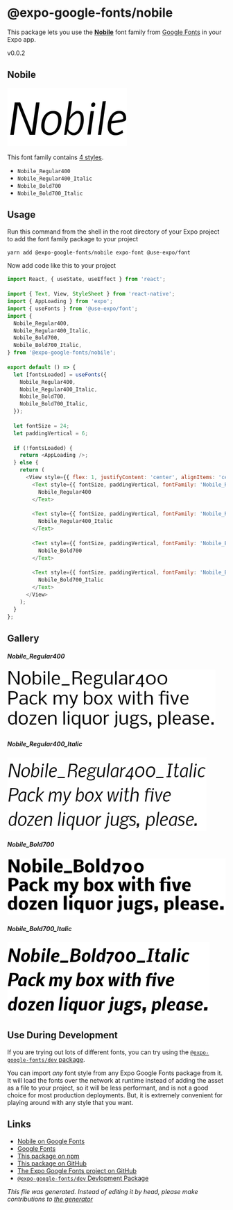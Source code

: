 # @expo-google-fonts/nobile

This package lets you use the [**Nobile**](https://fonts.google.com/specimen/Nobile) font family from [Google Fonts](https://fonts.google.com/) in your Expo app.

v0.0.2

## Nobile

![Nobile](./font-family.png)

This font family contains [4 styles](#gallery).

- `Nobile_Regular400`
- `Nobile_Regular400_Italic`
- `Nobile_Bold700`
- `Nobile_Bold700_Italic`

## Usage

Run this command from the shell in the root directory of your Expo project to add the font family package to your project
```sh
yarn add @expo-google-fonts/nobile expo-font @use-expo/font
```

Now add code like this to your project
```js
import React, { useState, useEffect } from 'react';

import { Text, View, StyleSheet } from 'react-native';
import { AppLoading } from 'expo';
import { useFonts } from '@use-expo/font';
import {
  Nobile_Regular400,
  Nobile_Regular400_Italic,
  Nobile_Bold700,
  Nobile_Bold700_Italic,
} from '@expo-google-fonts/nobile';

export default () => {
  let [fontsLoaded] = useFonts({
    Nobile_Regular400,
    Nobile_Regular400_Italic,
    Nobile_Bold700,
    Nobile_Bold700_Italic,
  });

  let fontSize = 24;
  let paddingVertical = 6;

  if (!fontsLoaded) {
    return <AppLoading />;
  } else {
    return (
      <View style={{ flex: 1, justifyContent: 'center', alignItems: 'center' }}>
        <Text style={{ fontSize, paddingVertical, fontFamily: 'Nobile_Regular400' }}>
          Nobile_Regular400
        </Text>

        <Text style={{ fontSize, paddingVertical, fontFamily: 'Nobile_Regular400_Italic' }}>
          Nobile_Regular400_Italic
        </Text>

        <Text style={{ fontSize, paddingVertical, fontFamily: 'Nobile_Bold700' }}>
          Nobile_Bold700
        </Text>

        <Text style={{ fontSize, paddingVertical, fontFamily: 'Nobile_Bold700_Italic' }}>
          Nobile_Bold700_Italic
        </Text>
      </View>
    );
  }
};

```

## Gallery

##### Nobile_Regular400
![Nobile_Regular400](./d0fcaab1c3dc981d4dcbe2840d5a12039de03b68f4f2736ac648e6eb339249c1.ttf.png)

##### Nobile_Regular400_Italic
![Nobile_Regular400_Italic](./88fda8926ed6fdf634aeaf690e2d21e66e8e88231993df94bf3b2359a617491b.ttf.png)

##### Nobile_Bold700
![Nobile_Bold700](./809ce5e05bb84a8872fd7ec295e71892fab43593a18179bb43c2a0f94cca53d2.ttf.png)

##### Nobile_Bold700_Italic
![Nobile_Bold700_Italic](./c889dceebe4337abc148cab8adbcb5ad8e6277635316b13a75afb02db100212d.ttf.png)


## Use During Development

If you are trying out lots of different fonts, you can try using the [`@expo-google-fonts/dev` package](https://www.npmjs.com/package/@expo-google-fonts/dev).

You can import *any* font style from any Expo Google Fonts package from it. It will load the fonts
over the network at runtime instead of adding the asset as a file to your project, so it will be 
less performant, and is not a good choice for most production deployments. But, it is extremely convenient
for playing around with any style that you want.

## Links

- [Nobile on Google Fonts](https://fonts.google.com/specimen/Nobile)
- [Google Fonts](https://fonts.google.com/)
- [This package on npm](https://www.npmjs.com/package/@expo-google-fonts/nobile)
- [This package on GitHub](https://github.com/expo/google-fonts/tree/master/font-packages/nobile)
- [The Expo Google Fonts project on GitHub](https://github.com/expo/google-fonts)
- [`@expo-google-fonts/dev` Devlopment Package](https://github.com/expo/google-fonts/tree/master/font-packages/dev)


*This file was generated. Instead of editing it by head, please make contributions to [the generator](https://github.com/expo/google-fonts/tree/master/packages/generator)*
